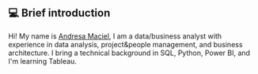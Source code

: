 <!-- Introdução -->
## 💻 Brief introduction

Hi!  My name is [Andresa Maciel](https://www.linkedin.com/in/andresamaciel/), I am a data/business analyst with experience in data analysis, project&people management, and business architecture. I bring a technical background in SQL, Python, Power BI, and I'm learning Tableau.


